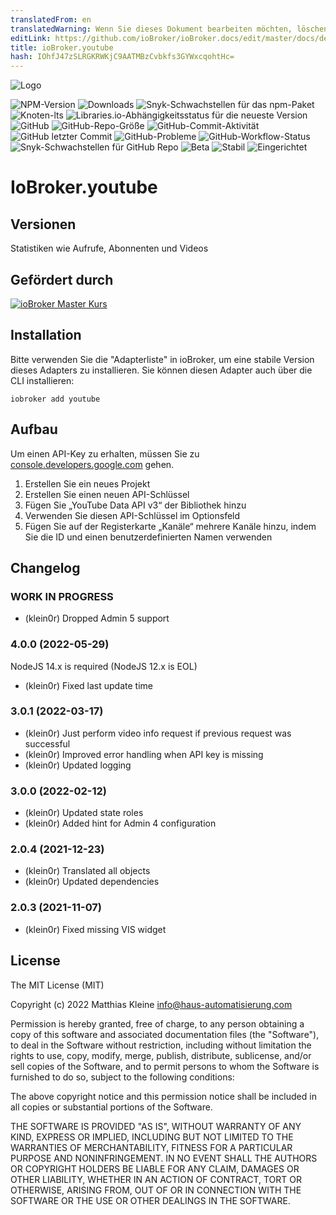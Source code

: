 ```yaml
---
translatedFrom: en
translatedWarning: Wenn Sie dieses Dokument bearbeiten möchten, löschen Sie bitte das Feld "translationsFrom". Andernfalls wird dieses Dokument automatisch erneut übersetzt
editLink: https://github.com/ioBroker/ioBroker.docs/edit/master/docs/de/adapterref/iobroker.youtube/README.md
title: ioBroker.youtube
hash: IOhfJ47zSLRGKRWKjC9AATMBzCvbkfs3GYWxcqohtHc=
---
```

![Logo](../../../en/adapterref/iobroker.youtube/admin/youtube.png)

![NPM-Version](https://img.shields.io/npm/v/iobroker.youtube?style=flat-square)
![Downloads](https://img.shields.io/npm/dm/iobroker.youtube?label=npm%20downloads&style=flat-square)
![Snyk-Schwachstellen für das npm-Paket](https://img.shields.io/snyk/vulnerabilities/npm/iobroker.youtube?label=npm%20vulnerabilities&style=flat-square)
![Knoten-lts](https://img.shields.io/node/v-lts/iobroker.youtube?style=flat-square)
![Libraries.io-Abhängigkeitsstatus für die neueste Version](https://img.shields.io/librariesio/release/npm/iobroker.youtube?label=npm%20dependencies&style=flat-square)
![GitHub](https://img.shields.io/github/license/klein0r/iobroker.youtube?style=flat-square)
![GitHub-Repo-Größe](https://img.shields.io/github/repo-size/klein0r/iobroker.youtube?logo=github&style=flat-square)
![GitHub-Commit-Aktivität](https://img.shields.io/github/commit-activity/m/klein0r/iobroker.youtube?logo=github&style=flat-square)
![GitHub letzter Commit](https://img.shields.io/github/last-commit/klein0r/iobroker.youtube?logo=github&style=flat-square)
![GitHub-Probleme](https://img.shields.io/github/issues/klein0r/iobroker.youtube?logo=github&style=flat-square)
![GitHub-Workflow-Status](https://img.shields.io/github/workflow/status/klein0r/iobroker.youtube/Test%20and%20Release?label=Test%20and%20Release&logo=github&style=flat-square)
![Snyk-Schwachstellen für GitHub Repo](https://img.shields.io/snyk/vulnerabilities/github/klein0r/iobroker.youtube?label=repo%20vulnerabilities&logo=github&style=flat-square)
![Beta](https://img.shields.io/npm/v/iobroker.youtube.svg?color=red&label=beta)
![Stabil](http://iobroker.live/badges/youtube-stable.svg)
![Eingerichtet](http://iobroker.live/badges/youtube-installed.svg)

# IoBroker.youtube
## Versionen
Statistiken wie Aufrufe, Abonnenten und Videos

## Gefördert durch
[![ioBroker Master Kurs](https://haus-automatisierung.com/images/ads/ioBroker-Kurs.png)](https://haus-automatisierung.com/iobroker-kurs/?refid=iobroker-youtube)

## Installation
Bitte verwenden Sie die "Adapterliste" in ioBroker, um eine stabile Version dieses Adapters zu installieren. Sie können diesen Adapter auch über die CLI installieren:

```
iobroker add youtube
```

## Aufbau
Um einen API-Key zu erhalten, müssen Sie zu [console.developers.google.com](https://console.developers.google.com/apis/dashboard) gehen.

1. Erstellen Sie ein neues Projekt
2. Erstellen Sie einen neuen API-Schlüssel
3. Fügen Sie „YouTube Data API v3“ der Bibliothek hinzu
4. Verwenden Sie diesen API-Schlüssel im Optionsfeld
5. Fügen Sie auf der Registerkarte „Kanäle“ mehrere Kanäle hinzu, indem Sie die ID und einen benutzerdefinierten Namen verwenden

## Changelog

<!--
  Placeholder for the next version (at the beginning of the line):
  ### **WORK IN PROGRESS**
-->
### **WORK IN PROGRESS**

* (klein0r) Dropped Admin 5 support

### 4.0.0 (2022-05-29)

NodeJS 14.x is required (NodeJS 12.x is EOL)

* (klein0r) Fixed last update time

### 3.0.1 (2022-03-17)

* (klein0r) Just perform video info request if previous request was successful
* (klein0r) Improved error handling when API key is missing
* (klein0r) Updated logging

### 3.0.0 (2022-02-12)

* (klein0r) Updated state roles
* (klein0r) Added hint for Admin 4 configuration

### 2.0.4 (2021-12-23)

* (klein0r) Translated all objects
* (klein0r) Updated dependencies

### 2.0.3 (2021-11-07)

* (klein0r) Fixed missing VIS widget

## License

The MIT License (MIT)

Copyright (c) 2022 Matthias Kleine <info@haus-automatisierung.com>

Permission is hereby granted, free of charge, to any person obtaining a copy
of this software and associated documentation files (the "Software"), to deal
in the Software without restriction, including without limitation the rights
to use, copy, modify, merge, publish, distribute, sublicense, and/or sell
copies of the Software, and to permit persons to whom the Software is
furnished to do so, subject to the following conditions:

The above copyright notice and this permission notice shall be included in
all copies or substantial portions of the Software.

THE SOFTWARE IS PROVIDED "AS IS", WITHOUT WARRANTY OF ANY KIND, EXPRESS OR
IMPLIED, INCLUDING BUT NOT LIMITED TO THE WARRANTIES OF MERCHANTABILITY,
FITNESS FOR A PARTICULAR PURPOSE AND NONINFRINGEMENT. IN NO EVENT SHALL THE
AUTHORS OR COPYRIGHT HOLDERS BE LIABLE FOR ANY CLAIM, DAMAGES OR OTHER
LIABILITY, WHETHER IN AN ACTION OF CONTRACT, TORT OR OTHERWISE, ARISING FROM,
OUT OF OR IN CONNECTION WITH THE SOFTWARE OR THE USE OR OTHER DEALINGS IN
THE SOFTWARE.
